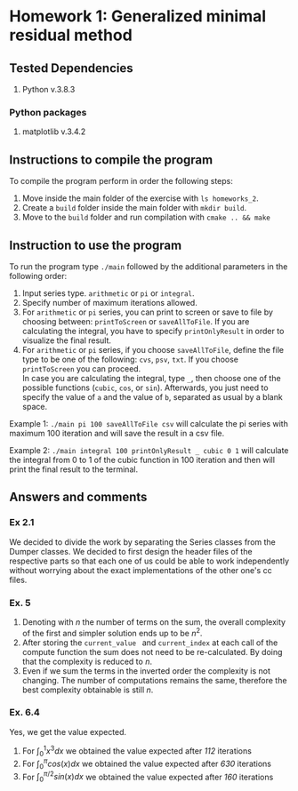 # Homework 1: Generalized minimal residual method

## Tested Dependencies
1. Python v.3.8.3

### Python packages
1. matplotlib v.3.4.2

## Instructions to compile the program

To compile the program perform in order the following steps:
1. Move inside the main folder of the exercise with `ls homeworks_2`.
2. Create a `build` folder inside the main folder with `mkdir build`.
3. Move to the `build` folder and run compilation with `cmake .. && make` 

## Instruction to use the program
To run the program type `./main` followed by the additional parameters in the following order:
1. Input series type.  `arithmetic` or `pi` or `integral`.
2. Specify number of maximum iterations allowed.
3. For `arithmetic` or `pi` series, you can print to screen or save to file by choosing between: `printToScreen` or `saveAllToFile`. If you are calculating the integral, you have to specify `printOnlyResult` in order to visualize the final result.
4. For `arithmetic` or `pi` series, if you choose `saveAllToFile`, define the file type to be one of the following: `cvs`, `psv`, `txt`. If you choose `printToScreen` you can proceed.\
In case you are calculating the integral, type `_`, then choose one of the possible functions (`cubic`, `cos`, or `sin`). Afterwards, you just need to specify the value of `a` and the value of `b`, separated as usual by a blank space.

Example 1: `./main pi 100 saveAllToFile csv` will calculate the pi series with maximum 100 iteration and will save the result in a csv file.

Example 2: `./main integral 100 printOnlyResult _ cubic 0 1` will calculate the integral from 0 to 1 of the cubic function in 100 iteration and then will print the final result to the terminal.

## Answers and comments

### Ex 2.1
We decided to divide the work by separating the Series classes from the Dumper classes. We decided to first design the header files of the respective parts so that each one of us could be able to work independently without worrying about the exact implementations of the other one's cc files.

### Ex. 5
1. Denoting with $n$ the number of terms on the sum, the overall complexity of the first and simpler solution ends up to be $n^2$.
4. After storing the `current_value ` and `current_index` at each call of the compute function the sum does not need to be re-calculated. By doing that the complexity is reduced to $n$.
5. Even if we sum the terms in the inverted order the complexity is not changing. The number of computations remains the same, therefore the best complexity obtainable is still $n$.

### Ex. 6.4
Yes, we get the value expected.
1. For $\int_{0}^{1}x^3 dx$ we obtained the value expected after *112* iterations
2. For $\int_{0}^{\pi}cos(x) dx$ we obtained the value expected after *630* iterations
3. For $\int_{0}^{\pi/2}sin(x) dx$ we obtained the value expected after *160* iterations
